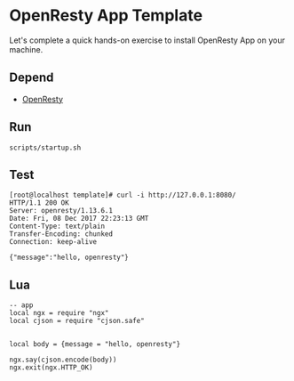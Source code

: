 # OpenResty App Template

Let's complete a quick hands-on exercise to install OpenResty App on your machine.

## Depend

* [OpenResty](http://openresty.org/en/installation.html)

## Run

```
scripts/startup.sh
```

## Test

```lang=shell
[root@localhost template]# curl -i http://127.0.0.1:8080/
HTTP/1.1 200 OK
Server: openresty/1.13.6.1
Date: Fri, 08 Dec 2017 22:23:13 GMT
Content-Type: text/plain
Transfer-Encoding: chunked
Connection: keep-alive

{"message":"hello, openresty"}
```

## Lua

```lang=lua
-- app
local ngx = require "ngx"
local cjson = require "cjson.safe"


local body = {message = "hello, openresty"}

ngx.say(cjson.encode(body))
ngx.exit(ngx.HTTP_OK)
```
